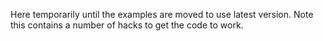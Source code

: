 Here temporarily until the examples are moved to use latest version. Note this contains a number of hacks to get the code to work.
